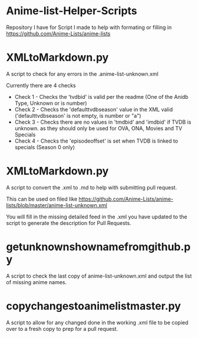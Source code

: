 # Anime-list-Helper-Scripts
Repository I have for Script I made to help with formating or filling in https://github.com/Anime-Lists/anime-lists


# XMLtoMarkdown.py
A script to check for any errors in the .anime-list-unknown.xml

Currently there are 4 checks

- Check 1 - Checks the 'tvdbid' is valid per the readme (One of the Anidb Type, Unknown or is number)
- Check 2 - Checks the 'defaulttvdbseason' value in the XML valid ('defaulttvdbseason' is not empty, is number or "a")
- Check 3 - Checks there are no values in 'tmdbid' and 'imdbid' if TVDB is unknown. as they should only be used for OVA, ONA, Movies and TV Specials
- Check 4 - Checks the 'episodeoffset' is set when TVDB is linked to specials (Season 0 only)

# XMLtoMarkdown.py
A script to convert the .xml to .md to help with submitting pull request.

This can be used on filed like https://github.com/Anime-Lists/anime-lists/blob/master/anime-list-unknown.xml

You will fill in the missing detailed feed in the .xml you have updated to the script to generate the description for Pull Requests.

# getunknownshownamefromgithub.py

A script to check the last copy of anime-list-unknown.xml and output the list of missing anime names.

# copychangestoanimelistmaster.py
A script to allow for any changed done in the working .xml file to be copied over to a fresh copy to prep for a pull request.
